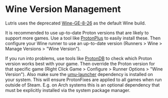 # Wine Version Management

Lutris uses the deprecated [Wine-GE-8-26](https://github.com/GloriousEggroll/wine-ge-custom) as the default Wine build. 

It is recommended to use up-to-date Proton versions that are likely to support more games. Use a tool like [ProtonPlus](https://github.com/Vysp3r/ProtonPlus) to easily install these.
Then configure your Wine runner to use an up-to-date version (Runners > Wine > Manage Versions > "Wine Version"). 

If you run into problems, use tools like [ProtonDB](https://www.protondb.com/) to check which Proton version works best with your game.
Then override the Proton version for that specific game (Right Click Game > Configure > Runner Options > "Wine Version").
Also make sure the [umu-launcher](https://github.com/Open-Wine-Components/umu-launcher) dependency is installed on your system. This will ensure ProtonFixes are applied to all games when run outside of Steam. E.g. on Arch systems this is an optional dependency that must be explicitly installed via the system package manager.


